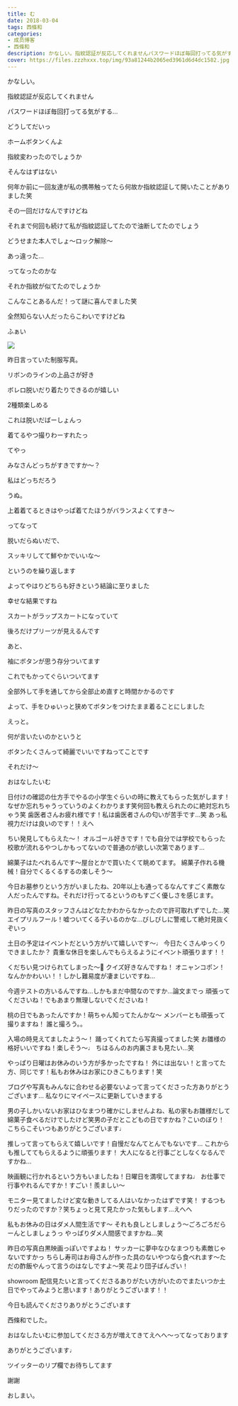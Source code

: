 ```yaml
---
title: む
date: 2018-03-04
tags: 西條和
categories: 
- 成员博客
- 西條和
description: かなしい。指紋認証が反応してくれませんパスワードほぼ毎回打ってる気がする…どうしてだいっホームボタンくんよ指紋変わったのでしょうか...
cover: https://files.zzzhxxx.top/img/93a81244b2065ed3961d6d4dc1582.jpg 
---
```






かなしい。






指紋認証が反応してくれません






パスワードほぼ毎回打ってる気がする…





どうしてだいっ


ホームボタンくんよ






指紋変わったのでしょうか






そんなはずはない









何年か前に一回友達が私の携帯触ってたら何故か指紋認証して開いたことがありました笑






その一回だけなんですけどね











それまで何回も続けて私が指紋認証してたので油断してたのでしょう






どうせまた本人でしょ〜ロック解除〜






あっ違った…






ってなったのかな





それか指紋が似てたのでしょうか






こんなことあるんだ！って謎に喜んでました笑







全然知らない人だったらこわいですけどね









ふぁい

![](https://files.zzzhxxx.top/img/93a81244b2065ed3961d6d4dc1582.jpg)







昨日言っていた制服写真。







リボンのラインの上品さが好き







ボレロ脱いだり着たりできるのが嬉しい









2種類楽しめる





これは脱いだばーしょんっ





着てるやつ撮りわーすれたっ




てやっ






みなさんどっちがすきですか〜？







私はどっちだろう




うぬ。





上着着てるときはやっぱ着てたほうがバランスよくてすき〜





ってなって





脱いだらぬいだで、





スッキリしてて鮮やかでいいな〜





というのを繰り返します







よってやはりどちらも好きという結論に至りました






幸せな結果ですね






スカートがラップスカートになっていて





後ろだけプリーツが見えるんです







あと、




袖にボタンが思う存分ついてます






これでもかってぐらいついてます






全部外して手を通してから全部止め直すと時間かかるのです







よって、手をひゅいっと狭めてボタンをつけたまま着ることにしました







えっと。






何が言いたいのかというと






ボタンたくさんって綺麗でいいですねってことです






それだけ〜







おはなしたいむ






日付けの確認の仕方手でやるの小学生ぐらいの時に教えてもらった気がします！なぜか忘れちゃうっていうのよくわかります笑何回も教えられたのに絶対忘れちゃう笑
歯医者さんお疲れ様です！私は歯医者さんの匂いが苦手です…笑
あっ私視力だけは良いのです！！えへ




ちい発見してもらえた〜！
オルゴール好きです！でも自分では学校でもらった校歌が流れるやつしかもってないので普通のが欲しい次第であります…




綿菓子はたべれるんです〜屋台とかで買いたくて眺めてます。
綿菓子作れる機械！自分でくるくるするの楽しそう〜





今日お墓参りという方がいましたね、20年以上も通ってるなんてすごく素敵な人だったんですね。それだけ行ってるというのもすごく優しさを感じます。




昨日の写真のスタッフさんはどなたかわからなかったので許可取れずでした…笑
エイプリルフール！嘘ついてくる子いるのかな…びしびしに警戒して絶対見抜くぞいっ





土日の予定はイベントだという方がいて嬉しいです〜♩
今日たくさんゆっくりできましたか？
貴重な休日を楽しんでもらえるようにイベント頑張ります！！





くだちい見つけられてしまった〜🦁
クイズ好きなんですね！
オニャンコポン！なんかかわいい！！しかし難易度が凄まじいですね…




今週テストの方いるんですね…しかもまだ中間なのですか…論文までっ
頑張ってくださいね！でもあまり無理しないでくださいね！





桃の日でもあったんですか！萌ちゃん知ってたんかな〜
メンバーとも頑張って撮りますね！
誰と撮ろう。。





入場の時見えてましたよう〜！
踊ってくれてたら写真撮ってました笑
お雛様の格好いいですね！楽しそう〜♩
ちはるんのお内裏さまも見たい…笑




やっぱり日曜はお休みのいう方が多かったですね！
外には出ない！と言ってた方、同じです！私もお休みはお家にひきこもります！笑





ブログや写真もみんなに合わせる必要ないよって言ってくださった方ありがとうございます…
私なりにマイペースに更新していきまする





男の子しかいないお家はひなまつり確かにしませんよね、私の家もお雛様だして綿菓子食べるだけでしたけど笑男の子だとこどもの日ですかね？こいのぼり！
こちらこそいつもありがとうございます♩



推しって言ってもらえて嬉しいです！自慢だなんてとんでもないです…
これからも推しててもらえるように頑張ります！
大人になると行事ごとしなくなるんですかね…





映画観に行かれるという方もいましたね！日曜日を満喫してますね♩
お仕事で行事やれるんですか！すごい！羨ましい〜




モニター見てましたけど変な動きしてる人はいなかったはずです笑！
するつもりだったのですか？笑ちょっと見て見たかった気もします…えへへ





私もお休みの日はダメ人間生活です〜
それも良しとしましょう〜ごろごろだらーんとしましょうっ
やっぱりダメ人間感でますかね…笑





昨日の写真白黒映画っぽいですよね！
サッカーに夢中なひなまつりも素敵じゃないですかっ
ちらし寿司はお母さんが作った具のないやつなら食べれます〜ただの酢飯やんって言うのはなしですよ〜笑
花より団子ばんざい！





showroom 配信見たいと言ってくださるありがたい方がいたのでまたいつか土日でやってみようと思います！ありがとうございます！！








今日も読んでくださりありがとうございます





西條和でした。





おはなしたいむに参加してくださる方が増えてきてえへへ〜ってなっております





ありがとうございます♩







ツイッターのリプ欄でお待ちしてます





謝謝






おしまい。


